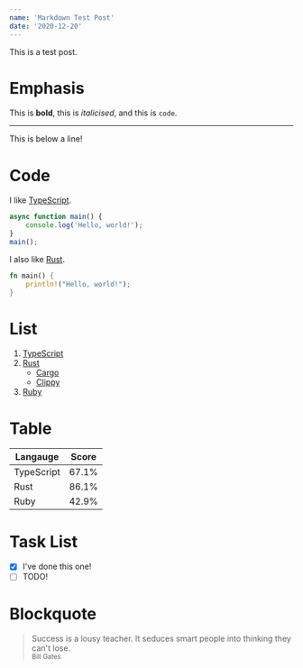 ```yaml
---
name: 'Markdown Test Post'
date: '2020-12-20'
---
```


This is a test post.

# Emphasis

This is **bold**, this is _italicised_, and this is `code`.

---

This is below a line!

# Code

I like [TypeScript](https://www.typescriptlang.org/).

```ts
async function main() {
	console.log('Hello, world!');
}
main();
```

I also like [Rust](https://www.rust-lang.org/).

```rust
fn main() {
	println!("Hello, world!");
}
```

# List

1. [TypeScript](https://www.typescriptlang.org/)
2. [Rust](https://www.rust-lang.org/)
    - [Cargo](https://github.com/rust-lang/cargo)
    - [Clippy](https://github.com/rust-lang/rust-clippy)
3. [Ruby](https://www.ruby-lang.org/en/)

# Table

| Langauge   | Score |
| ---------- | ----- |
| TypeScript | 67.1% |
| Rust       | 86.1% |
| Ruby       | 42.9% |

# Task List

-   [x] I've done this one!
-   [ ] TODO!

# Blockquote

> Success is a lousy teacher. It seduces smart people into thinking they can't lose. <br>
> <small>Bill Gates</small>
